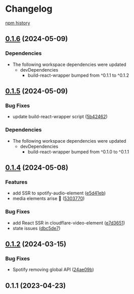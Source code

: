 # Changelog

[npm history][1]

[1]: https://www.npmjs.com/package/spotify-audio-element?activeTab=versions


## [0.1.6](https://github.com/muxinc/media-elements/compare/spotify-audio-element@0.1.5...spotify-audio-element@0.1.6) (2024-05-09)


### Dependencies

* The following workspace dependencies were updated
  * devDependencies
    * build-react-wrapper bumped from ^0.1.1 to ^0.1.2

## [0.1.5](https://github.com/muxinc/media-elements/compare/spotify-audio-element@0.1.4...spotify-audio-element@0.1.5) (2024-05-09)


### Bug Fixes

* update build-react-wrapper script ([5b42462](https://github.com/muxinc/media-elements/commit/5b42462794192a19b730e7aaabba5646300f0a05))


### Dependencies

* The following workspace dependencies were updated
  * devDependencies
    * build-react-wrapper bumped from ^0.1.0 to ^0.1.1

## [0.1.4](https://github.com/muxinc/media-elements/compare/spotify-audio-element-v0.1.3...spotify-audio-element@0.1.4) (2024-05-08)


### Features

* add SSR to spotify-audio-element ([e5d41eb](https://github.com/muxinc/media-elements/commit/e5d41ebd8a3c9cef7abc41ec34f25f072c0f25ea))
* media elements arise 🌱 ([5303770](https://github.com/muxinc/media-elements/commit/530377067b9d87b464b3c4eadc93c6b210deac56))


### Bug Fixes

* add React SSR in cloudflare-video-element ([e7d3651](https://github.com/muxinc/media-elements/commit/e7d36517ce2682a6642e3dbcb2e48875678d53bd))
* state issues ([dbc5de7](https://github.com/muxinc/media-elements/commit/dbc5de783596dec7b816b7cd09790e363a5a682f))


## [0.1.2](https://github.com/luwes/spotify-audio-element/compare/v0.1.1...v0.1.2) (2024-03-15)


### Bug Fixes

* Spotify removing global API ([24ae09b](https://github.com/luwes/spotify-audio-element/commit/24ae09becc4c5ee540009c0d9a86e1c2d6f78358))



## 0.1.1 (2023-04-23)
